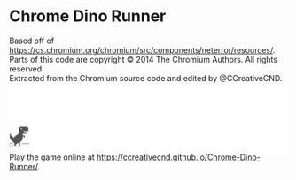 # Chrome Dino Runner
Based off of https://cs.chromium.org/chromium/src/components/neterror/resources/.
<br>
Parts of this code are copyright © 2014 The Chromium Authors. All rights reserved.
<br>
Extracted from the Chromium source code and edited by @CCreativeCND.
<br>
![Screenshot](assets/screenshot.gif)
<br>
Play the game online at https://ccreativecnd.github.io/Chrome-Dino-Runner/.
